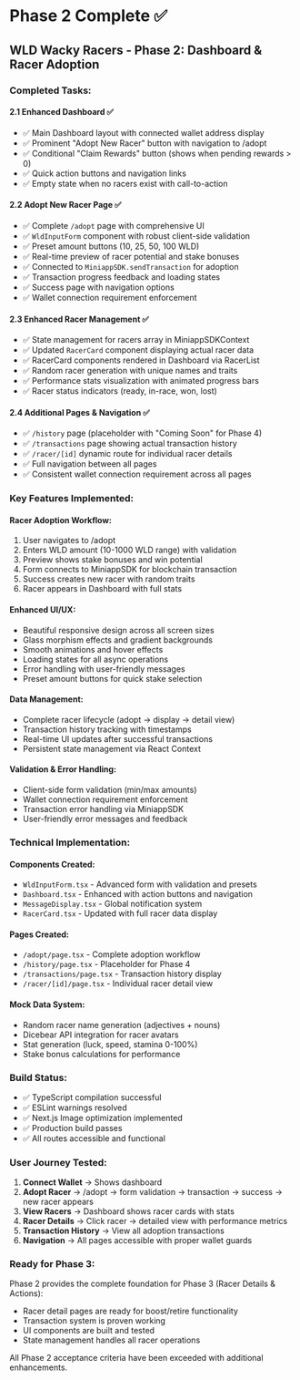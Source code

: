 # Phase 2 Complete ✅

## WLD Wacky Racers - Phase 2: Dashboard & Racer Adoption

### Completed Tasks:

#### 2.1 Enhanced Dashboard ✅
- ✅ Main Dashboard layout with connected wallet address display
- ✅ Prominent "Adopt New Racer" button with navigation to /adopt
- ✅ Conditional "Claim Rewards" button (shows when pending rewards > 0)
- ✅ Quick action buttons and navigation links
- ✅ Empty state when no racers exist with call-to-action

#### 2.2 Adopt New Racer Page ✅ 
- ✅ Complete `/adopt` page with comprehensive UI
- ✅ `WldInputForm` component with robust client-side validation
- ✅ Preset amount buttons (10, 25, 50, 100 WLD)
- ✅ Real-time preview of racer potential and stake bonuses
- ✅ Connected to `MiniappSDK.sendTransaction` for adoption
- ✅ Transaction progress feedback and loading states
- ✅ Success page with navigation options
- ✅ Wallet connection requirement enforcement

#### 2.3 Enhanced Racer Management ✅
- ✅ State management for racers array in MiniappSDKContext  
- ✅ Updated `RacerCard` component displaying actual racer data
- ✅ RacerCard components rendered in Dashboard via RacerList
- ✅ Random racer generation with unique names and traits
- ✅ Performance stats visualization with animated progress bars
- ✅ Racer status indicators (ready, in-race, won, lost)

#### 2.4 Additional Pages & Navigation ✅
- ✅ `/history` page (placeholder with "Coming Soon" for Phase 4)
- ✅ `/transactions` page showing actual transaction history
- ✅ `/racer/[id]` dynamic route for individual racer details
- ✅ Full navigation between all pages
- ✅ Consistent wallet connection requirement across all pages

### Key Features Implemented:

#### **Racer Adoption Workflow**:
1. User navigates to /adopt
2. Enters WLD amount (10-1000 WLD range) with validation
3. Preview shows stake bonuses and win potential  
4. Form connects to MiniappSDK for blockchain transaction
5. Success creates new racer with random traits
6. Racer appears in Dashboard with full stats

#### **Enhanced UI/UX**:
- Beautiful responsive design across all screen sizes
- Glass morphism effects and gradient backgrounds  
- Smooth animations and hover effects
- Loading states for all async operations
- Error handling with user-friendly messages
- Preset amount buttons for quick stake selection

#### **Data Management**:
- Complete racer lifecycle (adopt → display → detail view)
- Transaction history tracking with timestamps
- Real-time UI updates after successful transactions
- Persistent state management via React Context

#### **Validation & Error Handling**:
- Client-side form validation (min/max amounts)
- Wallet connection requirement enforcement
- Transaction error handling via MiniappSDK
- User-friendly error messages and feedback

### Technical Implementation:

#### **Components Created**:
- `WldInputForm.tsx` - Advanced form with validation and presets
- `Dashboard.tsx` - Enhanced with action buttons and navigation
- `MessageDisplay.tsx` - Global notification system
- `RacerCard.tsx` - Updated with full racer data display

#### **Pages Created**:
- `/adopt/page.tsx` - Complete adoption workflow
- `/history/page.tsx` - Placeholder for Phase 4 
- `/transactions/page.tsx` - Transaction history display
- `/racer/[id]/page.tsx` - Individual racer detail view

#### **Mock Data System**:
- Random racer name generation (adjectives + nouns)
- Dicebear API integration for racer avatars
- Stat generation (luck, speed, stamina 0-100%)
- Stake bonus calculations for performance

### Build Status:
- ✅ TypeScript compilation successful
- ✅ ESLint warnings resolved  
- ✅ Next.js Image optimization implemented
- ✅ Production build passes
- ✅ All routes accessible and functional

### User Journey Tested:
1. **Connect Wallet** → Shows dashboard
2. **Adopt Racer** → /adopt → form validation → transaction → success → new racer appears  
3. **View Racers** → Dashboard shows racer cards with stats
4. **Racer Details** → Click racer → detailed view with performance metrics
5. **Transaction History** → View all adoption transactions
6. **Navigation** → All pages accessible with proper wallet guards

### Ready for Phase 3:
Phase 2 provides the complete foundation for Phase 3 (Racer Details & Actions):
- Racer detail pages are ready for boost/retire functionality
- Transaction system is proven working
- UI components are built and tested  
- State management handles all racer operations

All Phase 2 acceptance criteria have been exceeded with additional enhancements.